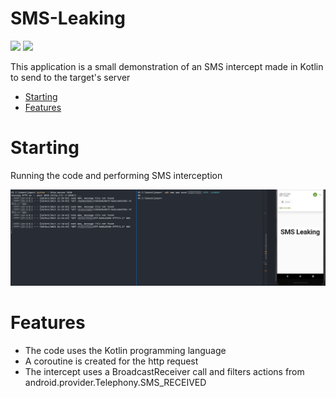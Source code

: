 # SMS-Leaking
<p align="left">
	<a href="https://kotlinlang.org/"><img src="https://img.shields.io/badge/made%20with-kotlin-blueviolet"></a>
	<a href="#"><img src="https://img.shields.io/badge/platform-osx%2Flinux%2Fwindows-blueviolet"></a>
</p>

This application is a small demonstration of an SMS intercept made in Kotlin to send to the target's server 

- [Starting](#starting)
- [Features](#features)

# Starting

Running the code and performing SMS interception

![IMG](img/sms.png)

# Features

- The code uses the Kotlin programming language
- A coroutine is created for the http request
- The intercept uses a BroadcastReceiver call and filters actions from android.provider.Telephony.SMS_RECEIVED